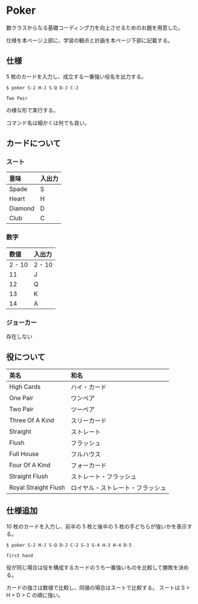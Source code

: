 # Poker
数クラスからなる基礎コーディング力を向上させるためのお題を用意した。

仕様を本ページ上部に、学習の観点と計画を本ページ下部に記載する。

## 仕様
5 枚のカードを入力し、成立する一番強い役名を出力する。

```
$ poker S-2 H-J S-Q D-J C-2

Two Pair
```

の様な形で実行する。

コマンド名は細かくは何でも良い。

## カードについて
### スート
意味    | 入出力
:--     | :--   
Spade   | S     
Heart   | H     
Diamond | D     
Club    | C     

### 数字
数値   | 入出力
:--    | :--   
2 - 10 | 2 - 10
11     | J     
12     | Q     
13     | K     
14     | A     

### ジョーカー
存在しない

## 役について
英名                 | 和名                            
:--                  | :--                             
High Cards           | ハイ・カード                    
One Pair             | ワンペア                        
Two Pair             | ツーペア                        
Three Of A Kind      | スリーカード                    
Straight             | ストレート                      
Flush                | フラッシュ                      
Full House           | フルハウス                      
Four Of A Kind       | フォーカード                    
Straight Flush       | ストレート・フラッシュ          
Royal Straight Flush | ロイヤル・ストレート・フラッシュ

## 仕様追加
10 枚のカードを入力し、前半の 5 枚と後半の 5 枚の手どちらが強いかを表示する。

```
$ poker S-2 H-J S-Q D-J C-2 S-3 S-4 H-3 H-4 D-5

first hand
```

役が同じ場合は役を構成するカードのうち一番強いものを比較して勝敗を決める。

カードの強さは数値で比較し、同値の場合はスートで比較する。
スートは S > H > D > C の順に強い。

